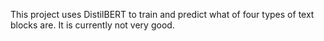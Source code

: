 This project uses DistilBERT to train and predict what of four types of text blocks are. It is currently not very good.
